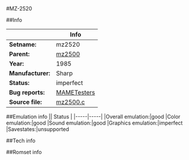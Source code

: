 #MZ-2520

##Info

||Info|
|-----|-----|
|**Setname:**|mz2520
|**Parent:**|[mz2500](mz2500.md)
|**Year:**|1985
|**Manufacturer:**|Sharp
|**Status:**|imperfect
|**Bug reports:**|[MAMETesters](http://mametesters.org/view_all_set.php?type=1&temporary=y&search=mz2500.c)
|**Source file:**|[mz2500.c](https://github.com/mamedev/mame/blob/master/src/mess/drivers/mz2500.c)

##Emulation info
|| Status |
|-----|-----|
|Overall emulation:|good
|Color emulation:|good
|Sound emulation:|good
|Graphics emulation:|imperfect
|Savestates:|unsupported

##Tech info

##Romset info

<!--- START OF EDITED COMMENT DO NOT TOUCH TEXT ABOVE-->
